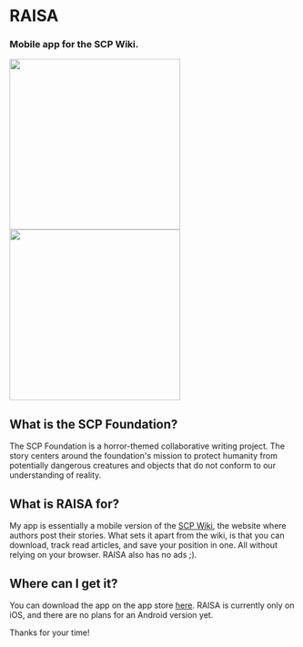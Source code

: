 # RAISA
### Mobile app for the SCP Wiki.
<img src="https://github.com/dotto-botto/RAISA/assets/13802544/409b006d-9b6b-4e3f-9c5a-bb23f0ec7c93" width=300>
<img src="https://github.com/dotto-botto/RAISA/assets/13802544/12ffdf8b-cc15-4102-acb5-84eb4dc23843" width=300>

## What is the SCP Foundation?
The SCP Foundation is a horror-themed collaborative writing project. The story centers around the foundation's mission to protect humanity from potentially dangerous creatures and objects that do not conform to our understanding of reality.

## What is RAISA for?
My app is essentially a mobile version of the [SCP Wiki](https://scp-wiki.wikidot.com), the website where authors post their stories. What sets it apart from the wiki, is that you can download, track read articles, and save your position in one. All without relying on your browser. RAISA also has no ads ;).

## Where can I get it?
You can download the app on the app store [here](https://apps.apple.com/us/app/raisa/id6450128043).
RAISA is currently only on iOS, and there are no plans for an Android version yet.

Thanks for your time!
